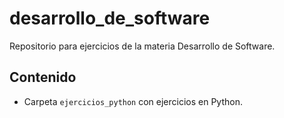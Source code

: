 # desarrollo_de_software

Repositorio para ejercicios de la materia Desarrollo de Software.

## Contenido

- Carpeta `ejercicios_python` con ejercicios en Python.
